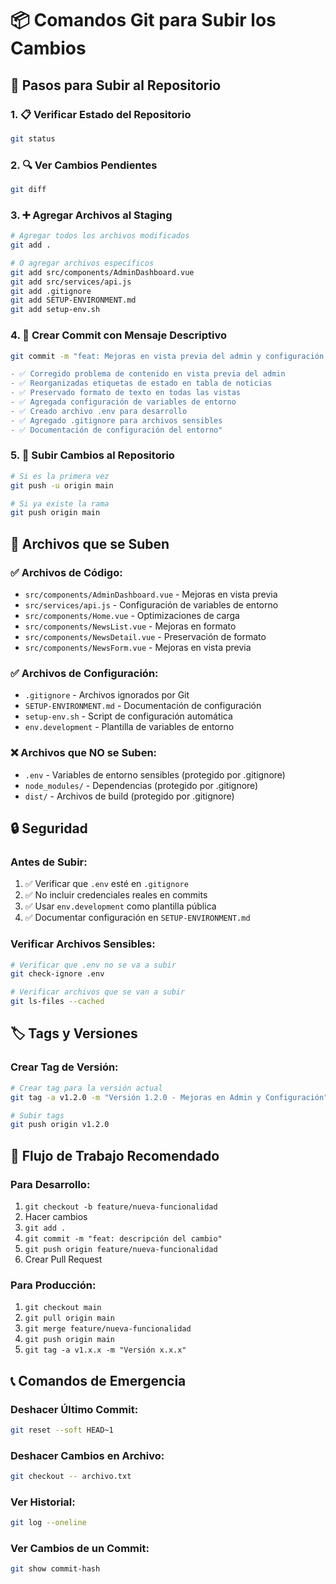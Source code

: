 # 📦 Comandos Git para Subir los Cambios

## 🚀 Pasos para Subir al Repositorio

### 1. 📋 Verificar Estado del Repositorio
```bash
git status
```

### 2. 🔍 Ver Cambios Pendientes
```bash
git diff
```

### 3. ➕ Agregar Archivos al Staging
```bash
# Agregar todos los archivos modificados
git add .

# O agregar archivos específicos
git add src/components/AdminDashboard.vue
git add src/services/api.js
git add .gitignore
git add SETUP-ENVIRONMENT.md
git add setup-env.sh
```

### 4. 📝 Crear Commit con Mensaje Descriptivo
```bash
git commit -m "feat: Mejoras en vista previa del admin y configuración de entorno

- ✅ Corregido problema de contenido en vista previa del admin
- ✅ Reorganizadas etiquetas de estado en tabla de noticias
- ✅ Preservado formato de texto en todas las vistas
- ✅ Agregada configuración de variables de entorno
- ✅ Creado archivo .env para desarrollo
- ✅ Agregado .gitignore para archivos sensibles
- ✅ Documentación de configuración del entorno"
```

### 5. 🚀 Subir Cambios al Repositorio
```bash
# Si es la primera vez
git push -u origin main

# Si ya existe la rama
git push origin main
```

## 📁 Archivos que se Suben

### ✅ **Archivos de Código:**
- `src/components/AdminDashboard.vue` - Mejoras en vista previa
- `src/services/api.js` - Configuración de variables de entorno
- `src/components/Home.vue` - Optimizaciones de carga
- `src/components/NewsList.vue` - Mejoras en formato
- `src/components/NewsDetail.vue` - Preservación de formato
- `src/components/NewsForm.vue` - Mejoras en vista previa

### ✅ **Archivos de Configuración:**
- `.gitignore` - Archivos ignorados por Git
- `SETUP-ENVIRONMENT.md` - Documentación de configuración
- `setup-env.sh` - Script de configuración automática
- `env.development` - Plantilla de variables de entorno

### ❌ **Archivos que NO se Suben:**
- `.env` - Variables de entorno sensibles (protegido por .gitignore)
- `node_modules/` - Dependencias (protegido por .gitignore)
- `dist/` - Archivos de build (protegido por .gitignore)

## 🔒 Seguridad

### **Antes de Subir:**
1. ✅ Verificar que `.env` esté en `.gitignore`
2. ✅ No incluir credenciales reales en commits
3. ✅ Usar `env.development` como plantilla pública
4. ✅ Documentar configuración en `SETUP-ENVIRONMENT.md`

### **Verificar Archivos Sensibles:**
```bash
# Verificar que .env no se va a subir
git check-ignore .env

# Verificar archivos que se van a subir
git ls-files --cached
```

## 🏷️ Tags y Versiones

### **Crear Tag de Versión:**
```bash
# Crear tag para la versión actual
git tag -a v1.2.0 -m "Versión 1.2.0 - Mejoras en Admin y Configuración"

# Subir tags
git push origin v1.2.0
```

## 🔄 Flujo de Trabajo Recomendado

### **Para Desarrollo:**
1. `git checkout -b feature/nueva-funcionalidad`
2. Hacer cambios
3. `git add .`
4. `git commit -m "feat: descripción del cambio"`
5. `git push origin feature/nueva-funcionalidad`
6. Crear Pull Request

### **Para Producción:**
1. `git checkout main`
2. `git pull origin main`
3. `git merge feature/nueva-funcionalidad`
4. `git push origin main`
5. `git tag -a v1.x.x -m "Versión x.x.x"`

## 📞 Comandos de Emergencia

### **Deshacer Último Commit:**
```bash
git reset --soft HEAD~1
```

### **Deshacer Cambios en Archivo:**
```bash
git checkout -- archivo.txt
```

### **Ver Historial:**
```bash
git log --oneline
```

### **Ver Cambios de un Commit:**
```bash
git show commit-hash
```

